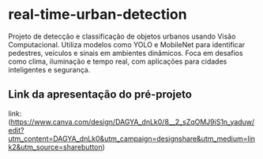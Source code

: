 # real-time-urban-detection
Projeto de detecção e classificação de objetos urbanos usando Visão Computacional. Utiliza modelos como YOLO e MobileNet para identificar pedestres, veículos e sinais em ambientes dinâmicos. Foca em desafios como clima, iluminação e tempo real, com aplicações para cidades inteligentes e segurança.

## Link da apresentação do pré-projeto

link: (https://www.canva.com/design/DAGYA_dnLk0/8__2_sZqOMJ9iS1n_yaduw/edit?utm_content=DAGYA_dnLk0&utm_campaign=designshare&utm_medium=link2&utm_source=sharebutton)
